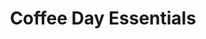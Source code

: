 ---
title: "Coffee Day Essentials"
url: /bengaluru/coffee-day-essentials-54th-cross-road/
shop: convenience
---